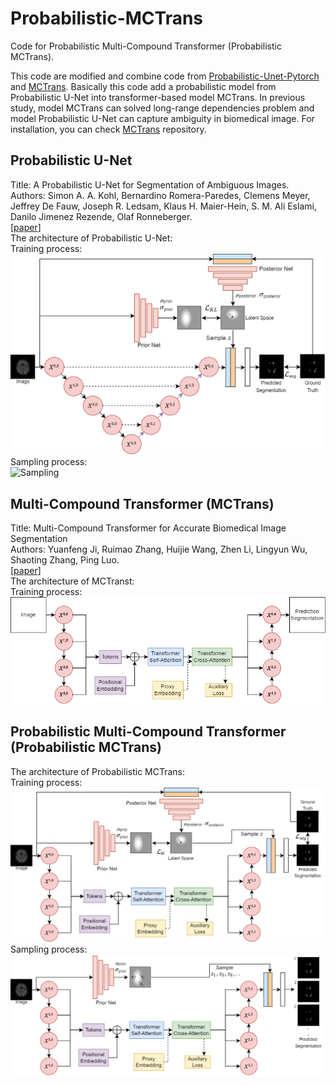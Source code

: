# Probabilistic-MCTrans
Code for Probabilistic Multi-Compound Transformer (Probabilistic MCTrans).

This code are modified and combine code from [Probabilistic-Unet-Pytorch](https://github.com/stefanknegt/Probabilistic-Unet-Pytorch) and [MCTrans](https://github.com/JiYuanFeng/MCTrans). Basically this code add a probabilistic model from Probabilistic U-Net into transformer-based model MCTrans. In previous study, model MCTrans can solved long-range dependencies problem and model Probabilistic U-Net can capture ambiguity in biomedical image. For installation, you can check [MCTrans](https://github.com/JiYuanFeng/MCTrans) repository. 

## Probabilistic U-Net
Title: A Probabilistic U-Net for Segmentation of Ambiguous Images.<br>
Authors: Simon A. A. Kohl, Bernardino Romera-Paredes, Clemens Meyer, Jeffrey De Fauw, Joseph R. Ledsam, Klaus H. Maier-Hein, S. M. Ali Eslami, Danilo Jimenez Rezende, Olaf Ronneberger.<br>
[[paper](https://arxiv.org/abs/1806.05034)]<br>
The architecture of Probabilistic U-Net:<br>
Training process:<br>
![Training](https://github.com/rizalmaulanaa/Probabilistic-MCTrans/blob/master/model-img/Models-Probabilistic-U-Net-training.png?raw=true)<br>
Sampling process:<br>
![Sampling](https://github.com/rizalmaulanaa/AProbabilistic-MCTrans/blob/master/model-img/Models-Probabilistic-U-sNet-sampling.png?raw=true)<br>

## Multi-Compound Transformer (MCTrans)
Title: Multi-Compound Transformer for Accurate Biomedical Image Segmentation<br>
Authors: Yuanfeng Ji, Ruimao Zhang, Huijie Wang, Zhen Li, Lingyun Wu, Shaoting Zhang, Ping Luo.<br>
[[paper](https://arxiv.org/abs/2106.14385)]<br>
The architecture of MCTranst:<br>
Training process:<br>
![Training & Sampling](https://github.com/rizalmaulanaa/Probabilistic-MCTrans/blob/master/model-img/Models-MCTrans.png?raw=true)<br>

## Probabilistic Multi-Compound Transformer (Probabilistic MCTrans)
The architecture of Probabilistic MCTrans:<br>
Training process:<br>
![Training](https://github.com/rizalmaulanaa/Probabilistic-MCTrans/blob/master/model-img/Models-prob-MCTrans-training.png?raw=true)<br>
Sampling process:<br>
![Sampling](https://github.com/rizalmaulanaa/Probabilistic-MCTrans/blob/master/model-img/Models-prob-MCTrans-sampling.png?raw=true)<br>
